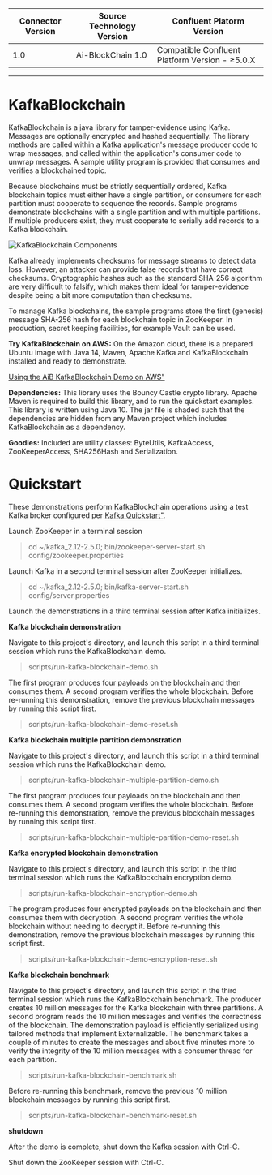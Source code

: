 | Connector Version | Source Technology Version | Confluent Platorm Version |   
| --- | --- | --- |  
| 1.0 | Ai-BlockChain 1.0 | Compatible Confluent Platform Version - ≥5.0.X |  
---

# KafkaBlockchain
KafkaBlockchain is a java library for tamper-evidence using Kafka. Messages are optionally encrypted and hashed sequentially. The library methods are called within a Kafka application's message producer code to wrap messages, and called within the application's consumer code to unwrap messages. A sample utility program is provided that consumes and verifies a blockchained topic.

Because blockchains must be strictly sequentially ordered, Kafka blockchain topics must either have a single partition, or consumers for each partition must cooperate to sequence the records. Sample programs demonstrate blockchains with a single partition and with multiple partitions. If multiple producers exist, they must cooperate to serially add records to a Kafka blockchain.

![KafkaBlockchain Components](https://github.com/ai-coin/KafkaBlockchain/blob/master/doc/KafkaBlockchain.jpeg)

Kafka already implements checksums for message streams to detect data loss. However, an attacker can provide false records that have correct checksums. Cryptographic hashes such as the standard SHA-256 algorithm are very difficult to falsify, which makes them ideal for tamper-evidence despite being a bit more computation than checksums.

To manage Kafka blockchains, the sample programs store the first (genesis) message SHA-256 hash for each blockchain topic in ZooKeeper. In production, secret keeping facilities, for example Vault can be used.

**Try KafkaBlockchain on AWS:**
On the Amazon cloud, there is a prepared Ubuntu image with Java 14, Maven, Apache Kafka and KafkaBlockchain installed and ready to demonstrate.

[Using the AiB KafkaBlockchain Demo on AWS"](https://github.com/ai-coin/KafkaBlockchain/blob/master/doc/Using%20the%20AiB%20KafkaBlockchain%20Demo%20on%20AWS.pdf)


**Dependencies:**
This library uses the Bouncy Castle crypto library.
Apache Maven is required to build this library, and to run the quickstart examples.
This library is written using Java 10.
The jar file is shaded such that the dependencies are hidden from any Maven project which includes KafkaBlockchain as a dependency.

**Goodies:**
Included are utility classes: ByteUtils, KafkaAccess, ZooKeeperAccess, SHA256Hash and Serialization.

# Quickstart

 These demonstrations perform KafkaBlockchain operations using a test Kafka broker configured per [Kafka Quickstart"](https://kafka.apache.org/quickstart).
 
 Launch ZooKeeper in a terminal session
 > cd ~/kafka_2.12-2.5.0; bin/zookeeper-server-start.sh config/zookeeper.properties
 
 Launch Kafka in a second terminal session after ZooKeeper initializes.
 > cd ~/kafka_2.12-2.5.0; bin/kafka-server-start.sh config/server.properties
 
 Launch the demonstrations in a third terminal session after Kafka initializes.
 
 **Kafka blockchain demonstration**
 
 Navigate to this project's directory, and launch this script in a third terminal session which runs the KafkaBlockchain demo.
 > scripts/run-kafka-blockchain-demo.sh
 
 The first program produces four payloads on the blockchain and then consumes them. A second program verifies the whole blockchain. Before re-running this demonstration, remove the previous blockchain messages by running this script first.
 
 > scripts/run-kafka-blockchain-demo-reset.sh
 
**Kafka blockchain multiple partition demonstration**
 
 Navigate to this project's directory, and launch this script in a third terminal session which runs the KafkaBlockchain demo.
 > scripts/run-kafka-blockchain-multiple-partition-demo.sh
 
 The first program produces four payloads on the blockchain and then consumes them. A second program verifies the whole blockchain. Before re-running this demonstration, remove the previous blockchain messages by running this script first.
 
 > scripts/run-kafka-blockchain-multiple-partition-demo-reset.sh
 
**Kafka encrypted blockchain demonstration**
 
 Navigate to this project's directory, and launch this script in the third terminal session which runs the KafkaBlockchain encryption demo.
 > scripts/run-kafka-blockchain-encryption-demo.sh
 
 The program produces four encrypted payloads on the blockchain and then consumes them with decryption. A second program verifies the whole blockchain without needing to decrypt it. Before re-running this demonstration, remove the previous blockchain messages by running this script first.
 
 > scripts/run-kafka-blockchain-demo-encryption-reset.sh
 
**Kafka blockchain benchmark**
 
 Navigate to this project's directory, and launch this script in the third terminal session which runs the KafkaBlockchain benchmark. The producer creates 10 million messages for the Kafka blockchain with three partitions. A second program reads the 10 million messages and verifies the correctness of the blockchain. The demonstration payload is efficiently serialized using tailored methods that implement Externalizable. The benchmark takes a couple of minutes to create the messages and about five minutes more to verify the integrity of the 10 million messages with a consumer thread for each partition.
 
 > scripts/run-kafka-blockchain-benchmark.sh
 
  Before re-running this benchmark, remove the previous 10 million blockchain messages by running this script first.
 
 > scripts/run-kafka-blockchain-benchmark-reset.sh
 
 **shutdown**
 
 After the demo is complete, shut down the Kafka session with Ctrl-C.
 
 Shut down the ZooKeeper session with Ctrl-C.
